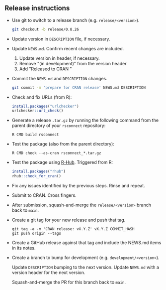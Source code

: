 ## Release instructions

-   Use git to switch to a release branch (e.g. `release/<version>`).

    ```bash
    git checkout -b release/0.8.26
    ```

-   Update version in `DESCRIPTION` file, if necessary.

-   Update `NEWS.md`. Confirm recent changes are included.

    1. Update version in header, if necessary.
    2. Remove "(in development)" from the version header
    3. Add "Released to CRAN <date>"

-   Commit the `NEWS.md` and `DESCRIPTION` changes.

    ```bash
    git commit -m 'prepare for CRAN release' NEWS.md DESCRIPTION
    ```

-   Check and fix URLs (from R):

    ```r
    install.packages("urlchecker")
    urlchecker::url_check()
    ```

-   Generate a release `.tar.gz` by running the following command from the
    parent directory of your `rsconnect` repository:
    
    ```console
    R CMD build rsconnect
    ```

-   Test the package (also from the parent directory):

    ```console
    R CMD check --as-cran rsconnect_*.tar.gz
    ```

-   Test the package using [R-Hub](https://docs.r-hub.io). Triggered from R:

    ```r
    install.packages("rhub")
    rhub::check_for_cran()
    ```

-   Fix any issues identified by the previous steps. Rinse and repeat.

-   Submit to CRAN. Cross fingers.

-   After submission, squash-and-merge the `release/<version>` branch back to
    `main`.

-   Create a git tag for your new release and push that tag.

    ```console
    git tag -a -m 'CRAN release: vX.Y.Z' vX.Y.Z COMMIT_HASH
    git push origin --tags
    ```

-   Create a GitHub release against that tag and include the NEWS.md items in
    its notes.

-   Create a branch to bump for development (e.g. `development/<version>`).

    Update `DESCRIPTION` bumping to the next version.
    Update `NEWS.md` with a version header for the next version.

    Squash-and-merge the PR for this branch back to `main`.

